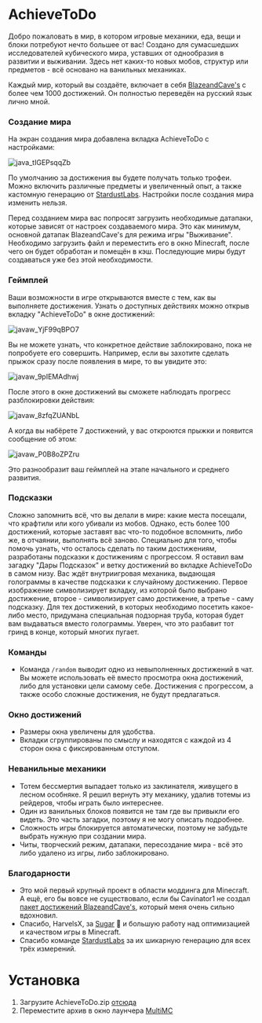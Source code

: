 # AchieveToDo

Добро пожаловать в мир, в котором игровые механики, еда, вещи и блоки потребуют нечто большее от вас! Создано для сумасшедших исследователей кубического мира, уставших от однообразия в развитии и выживании. Здесь нет каких-то новых мобов, структур или предметов - всё основано на ванильных механиках.

Каждый мир, который вы создаёте, включает в себя [BlazeandCave's](https://www.planetminecraft.com/data-pack/blazeandcave-s-advancements-pack-1-12/) с более чем 1000 достижений. Он полностью переведён на русский язык лично мной.

### Создание мира

На экран создания мира добавлена вкладка AchieveToDo с настройками:

![java_tIGEPsqqZb](https://github.com/diskree/AchieveToDo/assets/96978370/1e63ecba-91c2-4868-8e76-279032813fb2)

По умолчанию за достижения вы будете получать только трофеи. Можно включить различные предметы и увеличенный опыт, а также кастомную генерацию от [StardustLabs](https://www.stardustlabs.net/). Настройки после создания мира изменить нельзя.

Перед созданием мира вас попросят загрузить необходимые датапаки, которые зависят от настроек создаваемого мира. Это как минимум, основной датапак BlazeandCave's для режима игры "Выживание". Необходимо загрузить файл и переместить его в окно Minecraft, после чего он будет обработан и помещён в кэш. Последующие миры будут создаваться уже без этой необходимости.

### Геймплей

 Ваши возможности в игре открываются вместе с тем, как вы выполняете достижения. Узнать о доступных действиях можно открыв вкладку "AchieveToDo" в окне достижений:

![javaw_YjF99qBPO7](https://github.com/diskree/AchieveToDo/assets/96978370/641bfdd6-fa1f-4d0c-b9d3-c6442c05a0bd)

Вы не можете узнать, что конкретное действие заблокировано, пока не попробуете его совершить. Например, если вы захотите сделать прыжок сразу после появления в мире, то вы увидите это:

![javaw_9pIEMAdhwj](https://github.com/diskree/AchieveToDo/assets/96978370/d574282c-22a9-4829-bbb0-ba6b1df1f172)

После этого в окне достижений вы сможете наблюдать прогресс разблокировки действия:

![javaw_8zfqZUANbL](https://github.com/diskree/AchieveToDo/assets/96978370/66872fb0-d5a3-404a-a95b-e3eb03aae5bf)

А когда вы набёрете 7 достижений, у вас откроются прыжки и появится сообщение об этом:

![javaw_P0B8oZPZru](https://github.com/diskree/AchieveToDo/assets/96978370/854aed3d-bd01-472b-856a-83ce6868d3f9)

Это разнообразит ваш геймплей на этапе начального и среднего развития.

### Подсказки

Сложно запомнить всё, что вы делали в мире: какие места посещали, что крафтили или кого убивали из мобов. Однако, есть более 100 достижений, которые заставят вас что-то подобное вспомнить, либо же, в отчаянии, выполнять всё заново. Специально для того, чтобы помочь узнать, что осталось сделать по таким достижениям, разработаны подсказки к достижениям с прогрессом. Я оставил вам загадку "Дары Подсказок" и ветку достижений во вкладке AchieveToDo в самом низу. Вас ждёт внутриигровая механика, выдающая голограммы в качестве подсказки к случайному достижению. Первое изображение символизирует вкладку, из которой было выбрано достижение, второе - символизирует само достижение, а третье - саму подсказку. Для тех достижений, в которых необходимо посетить какое-либо место, придумана специальная подзорная труба, которая будет вам выдаваться вместо голограммы. Уверен, что это разбавит тот гринд в конце, который многих пугает.

### Команды

- Команда `/random` выводит одно из невыполненных достижений в чат. Вы можете использовать её вместо просмотра окна достижений, либо для установки цели самому себе. Достижения с прогрессом, а также особо сложные достижения, не будут предлагаться.

### Окно достижений

- Размеры окна увеличены для удобства.
- Вкладки сгруппированы по смыслу и находятся с каждой из 4 сторон окна с фиксированным отступом.

### Неванильные механики

- Тотем бессмертия выпадает только из заклинателя, живущего в лесном особняке. Я решил вернуть эту механику, удалив тотемы из рейдеров, чтобы играть было интереснее.
- Один из ванильных блоков появится не там где вы привыкли его видеть. Это часть загадки, поэтому я не могу описать подробнее.
- Сложность игры блокируется автоматически, поэтому не забудьте выбрать нужную при создании мира.
- Читы, творческий режим, датапаки, пересоздание мира - всё это либо удалено из игры, либо заблокировано.

### Благодарности

- Это мой первый крупный проект в области моддинга для Minecraft. А ещё, его бы вовсе не существовало, если бы Cavinator1 не создал [пакет достижений BlazeandCave's](https://www.planetminecraft.com/data-pack/blazeandcave-s-advancements-pack-1-12/), который меня очень сильно вдохновил.
- Спасибо, HarvelsX, за [Sugar](https://modrinth.com/modpack/sugar) 💜 и большую работу над оптимизацией и качеством игры в Minecraft.
- Спасибо команде [StardustLabs](https://www.stardustlabs.net/) за их шикарную генерацию для всех трёх измерений.

# Установка
1. Загрузите AchieveToDo.zip [отсюда](https://github.com/diskree/AchieveToDo/releases/latest)
2. Переместите архив в окно лаунчера [MultiMC](https://multimc.org/#Download)
